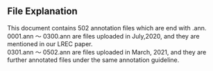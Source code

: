 ## File Explanation 
This document contains 502 annotation files which are end with .ann.   
0001.ann ～ 0300.ann are files uploaded in July,2020, and they are mentioned in our LREC paper.   
0301.ann ～ 0502.ann are files uploaded in March, 2021, and they are further annotated files under the same annotation guideline.
